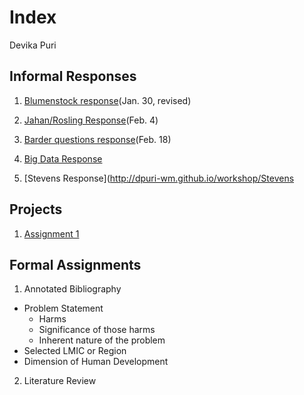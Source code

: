 # Index

Devika Puri

## Informal Responses

1. [Blumenstock response](https://dpuri-wm.github.io/workshop/blumenstock)(Jan. 30, revised)

2. [Jahan/Rosling Response](https://dpuri-wm.github.io/workshop/JahanRosling)(Feb. 4)

3. [Barder questions response](https://dpuri-wm.github.io/workshop/BarderQuestions)(Feb. 18)

4. [Big Data Response](https://dpuri-wm.github.io/workshop/BigDataResponse) 

5. [Stevens Response](http://dpuri-wm.github.io/workshop/Stevens


## Projects

1. [Assignment 1](https://dpuri-wm.github.io/workshop/Assignment1) 


## Formal Assignments

1. Annotated Bibliography
- Problem Statement
  - Harms
  - Significance of those harms
  - Inherent nature of the problem
- Selected LMIC or Region
- Dimension of Human Development

2. Literature Review
